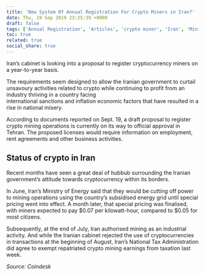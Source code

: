 ```yaml
---
title: 'New System Of Annual Registration For Crypto Miners in Iran?'
date: Thu, 19 Sep 2019 23:25:39 +0000
draft: false
tags: ['Annual Registration', 'Articles', 'crypto miner', 'Iran', 'Mining', 'New System', 'News', 'Technology']
toc: true
related: true
social_share: true
---
```


Iran’s cabinet is looking into a proposal to register cryptocurrency miners on a year-to-year basis.

The requirements seem designed to allow the Iranian government to curtail unsavoury activities related to crypto while continuing to profit from an industry thriving in a country facing international sanctions and inflation economic factors that have resulted in a rise in national misery.

According to documents reported on Sept. 19, a draft proposal to register crypto mining operations is currently on its way to official approval in Tehran. The proposed licenses would require information on employment, rent agreements and other business activities. 

Status of crypto in Iran
------------------------

Recent months have seen a great deal of hubbub surrounding the Iranian government’s attitude towards cryptocurrency within its borders. 

In June, Iran’s Ministry of Energy said that they would be cutting off power to mining operations using the country’s subsidised energy grid until special pricing went into effect. A month later, that special pricing was finalised, with miners expected to pay $0.07 per kilowatt-hour, compared to $0.05 for most citizens. 

Subsequently, at the end of July, Iran authorised mining as an industrial activity. And while the Iranian cabinet rejected the use of cryptocurrencies in transactions at the beginning of August, Iran’s National Tax Administration did agree to exempt repatriated crypto mining earnings from taxation last week.

_Source: Coindesk_